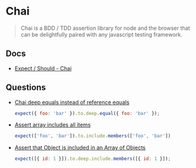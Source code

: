 # Chai

> Chai is a BDD / TDD assertion library for node and the browser that can be delightfully paired with any javascript testing framework.

## Docs

* [Expect / Should - Chai](https://www.chaijs.com/api/bdd/)

## Questions

* [Chai deep equals instead of reference equals](https://stackoverflow.com/q/17526805/1366033)

  ```js
  expect({ foo: 'bar' }).to.deep.equal({ foo: 'bar' });
  ```

* [Assert array includes all items](https://stackoverflow.com/q/31150701/1366033)

  ```js
  expect(['foo', 'bar']).to.include.members(['foo', 'bar'])
  ```

* [Assert that Object is included in an Array of Objects](https://stackoverflow.com/q/17558518/1366033)

  ```js
  expect([{ id: 1 }]).to.deep.include.members([{ id: 1 }]);
  ```

